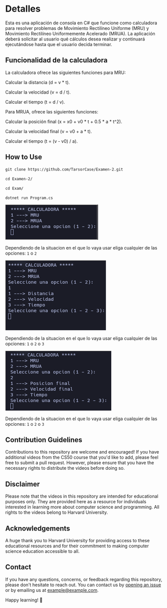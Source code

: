 # Detalles

Esta es una aplicación de consola en C# que funcione como calculadora para resolver problemas de Movimiento Rectilíneo Uniforme (MRU) y Movimiento Rectilíneo Uniformemente Acelerado (MRUA). La aplicación deberá solicitar al usuario qué cálculos desea realizar y continuará ejecutándose hasta que el usuario decida terminar. 

## Funcionalidad de la calculadora

La calculadora ofrece las siguientes funciones para MRU: 

Calcular la distancia (d = v * t). 

Calcular la velocidad (v = d / t). 

Calcular el tiempo (t = d / v). 

Para MRUA, ofrece las siguientes funciones: 

Calcular la posición final (x = x0 + v0 * t + 0.5 * a * t^2). 

Calcular la velocidad final (v = v0 + a * t). 

Calcular el tiempo (t = (v - v0) / a). 

## How to Use

```
git clone https://github.com/TarsorCase/Examen-2.git
```
```
cd Examen-2/
```
```
cd Exam/
```
```
dotnet run Program.cs
```
![](https://github.com/TarsorCase/Examen-2/blob/master/Photos/First.png)

Dependiendo de la situacion en el que lo vaya usar eliga cualquier de las opciones: ``` 1 ``` o ``` 2 ```

![](https://github.com/TarsorCase/Examen-2/blob/master/Photos/MRU.png)

Dependiendo de la situacion en el que lo vaya usar eliga cualquier de las opciones: ``` 1 ``` o ``` 2 ``` o ``` 3 ```

![](https://github.com/TarsorCase/Examen-2/blob/master/Photos/MRUA.png)

Dependiendo de la situacion en el que lo vaya usar eliga cualquier de las opciones: ``` 1 ``` o ``` 2 ``` o ``` 3 ```



## Contribution Guidelines

Contributions to this repository are welcome and encouraged! If you have additional videos from the CS50 course that you'd like to add, please feel free to submit a pull request. However, please ensure that you have the necessary rights to distribute the videos before doing so.

## Disclaimer

Please note that the videos in this repository are intended for educational purposes only. They are provided here as a resource for individuals interested in learning more about computer science and programming. All rights to the videos belong to Harvard University.

## Acknowledgements

A huge thank you to Harvard University for providing access to these educational resources and for their commitment to making computer science education accessible to all.

## Contact

If you have any questions, concerns, or feedback regarding this repository, please don't hesitate to reach out. You can contact us by [opening an issue](https://github.com/yourusername/CS50-harvard-videos/issues) or by emailing us at [example@example.com](mailto:example@example.com).

Happy learning! 🚀
